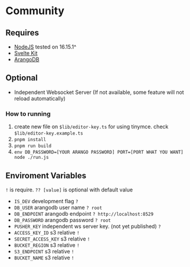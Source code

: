 # Community
## Requires
 * [NodeJS](https://nodejs.org) tested on 16.15.1^
 * [Svelte Kit](https://kit.svelte.dev)
 * [ArangoDB](https://www.arangodb.com)
## Optional
 * Independent Websocket Server (If not available, some feature will not reload automatically)


### How to running
1. create new file on `$lib/editor-key.ts` for using tinymce.
   check `$lib/editor-key.example.ts`
2. `pnpm install`
3. `pnpm run build`
4. `env DB_PASSWORD=[YOUR ARANGO PASSWORD] PORT=[PORT WHAT YOU WANT] node ./run.js`

## Enviroment Variables
`!` is require. `?? [value]` is optional with default value
 * `IS_DEV` development flag `?`
 * `DB_USER` arangodb user name `? root`
 * `DB_ENDPOINT` arangodb endpoint `? http://localhost:8529`
 * `DB_PASSWORD` arangodb password `? root`
 * `PUSHER_KEY` independent ws server key. (not yet published) `?`
 * `ACCESS_KEY_ID` s3 relative `!`
 * `SECRET_ACCESS_KEY` s3 relative `!`
 * `BUCKET_REGION` s3 relative `!`
 * `S3_ENDPOINT` s3 relative `!`
 * `BUCKET_NAME` s3 relative `!`